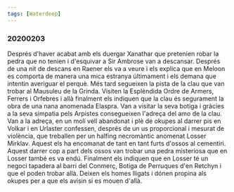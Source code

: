 ```yaml
---
tags: [Waterdeep]
---
```

### 20200203 ####

Després d'haver acabat amb els duergar Xanathar que pretenien robar la pedra que no tenien
i d'esquivar a Sir Ambrose van a descansar. Després de una nit de descans en Raener els
va a veure i els explica que en Meloon es comporta de manera una mica estranya últimament
i els demana que intentin averiguar el perquè. Més tard segueixen la pista de la clau
que van trobar al Mausuleu de la Grinda. Visiten la Esplèndida Ordre de Armers, Ferrers i
Orfebres i allà finalment els indiquen que la clau és segurament la obra de una nana anomenada
Elaspra. Van a visitar la seva botiga i gràcies a la seva simpatia pels Arpistes consegueixen
l'adreça del amo de la clau. Van a la adreça, en un molí vell abandonat i plè de okupes al
darrer pis en Volkar i en Urlaster confessen, després de un us proporcional i mesurat de
violència, que treballen per un halfing necromàntic anomenat Losser Mirklav. Aquest els ha
encomanat de tant en tant furts d'ossos al cementiri. Aquest darrer cop a part dels ossos
van trobar una pedra misteriosa que en Losser també es va endú. Finalment els indiquen que
en Losser té un negoci tapadera al barri del Conmerç, Botiga de Perruques d'en Retchyn
i que el poden trobar allà. Deixen els homes lligats i dónen propina als okupes per a que 
els avisin si es mouen d'allà.



